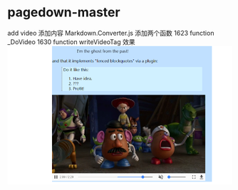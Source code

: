 # pagedown-master
add video
添加内容
Markdown.Converter.js
  添加两个函数
  1623  function _DoVideo
  1630  function writeVideoTag
效果![效果图](/QQ截图20170311115146.png)
